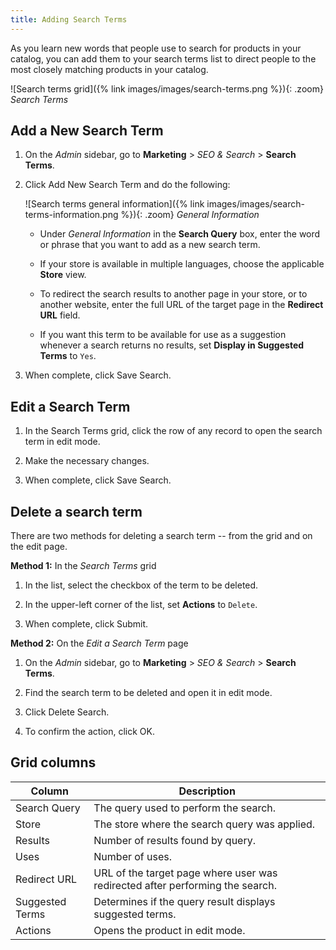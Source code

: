 ```yaml
---
title: Adding Search Terms
---
```


As you learn new words that people use to search for products in your catalog, you can add them to your search terms list to direct people to the most closely matching products in your catalog.

![Search terms grid]({% link images/images/search-terms.png %}){: .zoom}
_Search Terms_

## Add a New Search Term

1. On the _Admin_ sidebar, go to **Marketing** > _SEO & Search_ > **Search Terms**.

1. Click <span class="btn">Add New Search Term</span> and do the following:

    ![Search terms general information]({% link images/images/search-terms-information.png %}){: .zoom}
    _General Information_

    - Under _General Information_ in the **Search Query** box, enter the word or phrase that you want to add as a new search term.

    - If your store is available in multiple languages, choose the applicable **Store** view.

    - To redirect the search results to another page in your store, or to another website, enter the full URL of the target page in the **Redirect URL** field.

    - If you want this term to be available for use as a suggestion whenever a search returns no results, set **Display in Suggested Terms** to `Yes`.

1. When complete, click <span class="btn">Save Search</span>.

## Edit a Search Term

1. In the Search Terms grid, click the row of any record to open the search term in edit mode.

1. Make the necessary changes.

1. When complete, click <span class="btn">Save Search</span>.

## Delete a search term

There are two methods for deleting a search term -- from the grid and on the edit page.

**Method 1:** In the _Search Terms_ grid

1. In the list, select the checkbox of the term to be deleted.

1. In the upper-left corner of the list, set **Actions** to `Delete`.

1. When complete, click <span class="btn">Submit</span>.

**Method 2:** On the _Edit a Search Term_ page

1. On the _Admin_ sidebar, go to **Marketing** > _SEO & Search_ > **Search Terms**.

1. Find the search term to be deleted and open it in edit mode.

1. Click <span class="btn">Delete Search</span>.

1. To confirm the action, click <span class="btn">OK</span>.

## Grid columns

|Column|Description|
|--- |--- |
|Search Query|The query used to perform the search.|
|Store|The store where the search query was applied.|
|Results|Number of results found by query.|
|Uses|Number of uses.|
|Redirect URL|URL of the target page where user was redirected after performing the search.|
|Suggested Terms|Determines if the query result displays suggested terms.|
|Actions|Opens the product in edit mode.|
